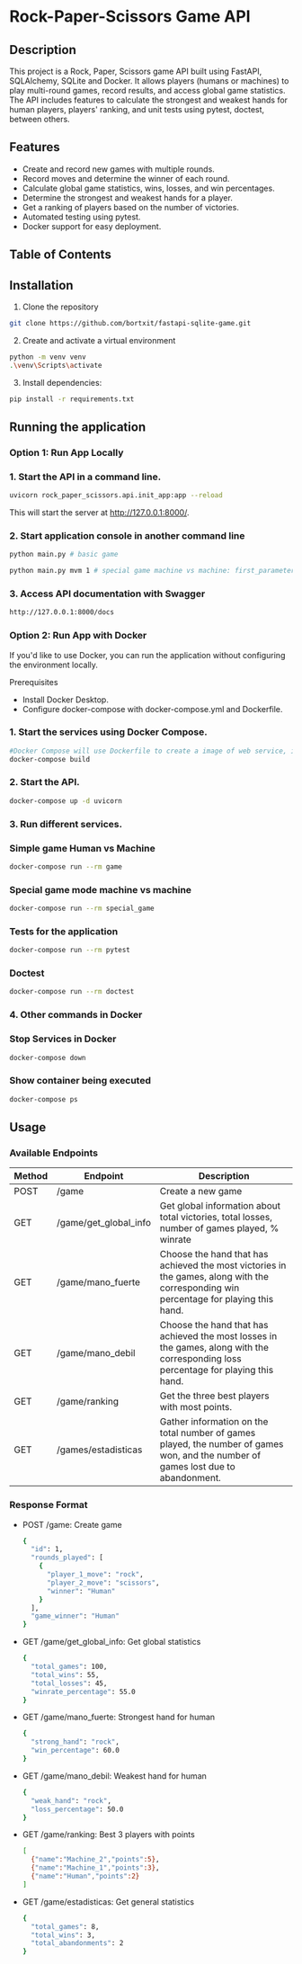 # Rock-Paper-Scissors Game API

## Description
This project is a Rock, Paper, Scissors game API built using FastAPI, SQLAlchemy, SQLite and Docker. It allows players (humans or machines) to play multi-round games, record results, and access global game statistics. 
The API includes features to calculate the strongest and weakest hands for human players, players' ranking, and unit tests using pytest, doctest, between others.

## Features
- Create and record new games with multiple rounds.
- Record moves and determine the winner of each round.
- Calculate global game statistics, wins, losses, and win percentages.
- Determine the strongest and weakest hands for a player.
- Get a ranking of players based on the number of victories.
- Automated testing using pytest.
- Docker support for easy deployment.

## Table of Contents

## Installation
1. Clone the repository
  ```bash
  git clone https://github.com/bortxit/fastapi-sqlite-game.git
  ```

2. Create and activate a virtual environment
  ```bash
  python -m venv venv
  .\venv\Scripts\activate
  ```

3. Install dependencies:
  ```bash
  pip install -r requirements.txt
  ```

## Running the application
### Option 1: Run App Locally
### 1. Start the API in a command line.
```bash
uvicorn rock_paper_scissors.api.init_app:app --reload
```
This will start the server at http://127.0.0.1:8000/.

### 2. Start application console in another command line
```bash
python main.py # basic game
```
```bash
python main.py mvm 1 # special game machine vs machine: first_parameter = game mode, second_parameter = number of games to play
```

### 3. Access API documentation with Swagger
```bash
http://127.0.0.1:8000/docs
```

### Option 2: Run App with Docker
If you'd like to use Docker, you can run the application without configuring the environment locally.

Prerequisites
- Install Docker Desktop.
- Configure docker-compose with docker-compose.yml and Dockerfile.

### 1. Start the services using Docker Compose.
```bash
#Docker Compose will use Dockerfile to create a image of web service, installing Python dependencies and preparing the environment to execute the application.
docker-compose build
```

### 2. Start the API.
```bash
docker-compose up -d uvicorn
```

### 3. Run different services.
### Simple game Human vs Machine
```bash
docker-compose run --rm game
```

### Special game mode machine vs machine
```bash
docker-compose run --rm special_game
```

### Tests for the application
```bash
docker-compose run --rm pytest
```

### Doctest
```bash
docker-compose run --rm doctest
```

### 4. Other commands in Docker
### Stop Services in Docker
```bash
docker-compose down
```

### Show container being executed
```bash
docker-compose ps
```

## Usage
### Available Endpoints
| Method |      Endpoint          | Description                                                                                                                          |
|--------|------------------------|--------------------------------------------------------------------------------------------------------------------------------------|
|  POST  | /game                  | Create a new game                                                                                                                    |
|  GET   | /game/get_global_info  | Get global information about total victories, total losses, number of games played, % winrate                                        |
|  GET   | /game/mano_fuerte      | Choose the hand that has achieved the most victories in the games, along with the corresponding win percentage for playing this hand.|
|  GET   | /game/mano_debil       | Choose the hand that has achieved the most losses in the games, along with the corresponding loss percentage for playing this hand.  |
|  GET   | /game/ranking          | Get the three best players with most points.                                                                                         |
|  GET   | /games/estadisticas    | Gather information on the total number of games played, the number of games won, and the number of games lost due to abandonment.    |

### Response Format
- POST /game: Create game
  ```bash
  {
    "id": 1,
    "rounds_played": [
      {
        "player_1_move": "rock",
        "player_2_move": "scissors",
        "winner": "Human"
      }
    ],
    "game_winner": "Human"
  }
  ```
- GET /game/get_global_info: Get global statistics
  ```bash
  {
    "total_games": 100,
    "total_wins": 55,
    "total_losses": 45,
    "winrate_percentage": 55.0
  }
  ```
- GET /game/mano_fuerte: Strongest hand for human
  ```bash
  {
    "strong_hand": "rock",
    "win_percentage": 60.0
  }
  ```
- GET /game/mano_debil: Weakest hand for human
  ```bash
  {
    "weak_hand": "rock",
    "loss_percentage": 50.0
  }
  ```
- GET /game/ranking: Best 3 players with points 
  ```bash
  [
    {"name":"Machine_2","points":5},
    {"name":"Machine_1","points":3},
    {"name":"Human","points":2}
  ]
  ```
- GET /game/estadisticas: Get general statistics
  ```bash
  {
    "total_games": 8,
    "total_wins": 3,
    "total_abandonments": 2
  }
  ```



